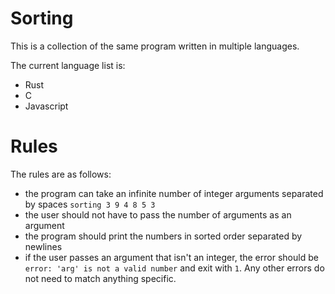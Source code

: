 # Sorting
This is a collection of the same program written in multiple languages.

The current language list is:
- Rust
- C
- Javascript

# Rules
The rules are as follows:
- the program can take an infinite number of integer arguments separated by spaces `sorting 3 9 4 8 5 3`
- the user should not have to pass the number of arguments as an argument
- the program should print the numbers in sorted order separated by newlines
- if the user passes an argument that isn't an integer, the error should be `error: 'arg' is not a valid number` and exit with `1`. Any other errors do not need to match anything specific.
